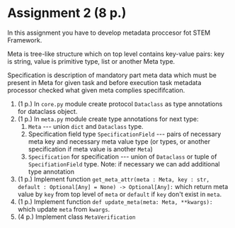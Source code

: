 # Assignment 2 (8 p.)

In this assignment you have to develop metadata proccesor fot STEM Framework.

Meta is tree-like structure which on top level contains key-value pairs: key is string, value is primitive type, list or another Meta type.

Specification is description of mandatory part meta data which must be present in Meta for given task and before execution task metadata processor checked what given meta complies specififcation.

1. (1 p.) In `core.py` module create protocol `Dataclass` as type annotations for dataclass object.
2. (1 p.) In `meta.py` module create type annotations for next type:
   1. `Meta` --- union `dict` and `Dataclass` type.
   2. Specification field type `SpecificationField` --- pairs of necessary meta key and necessary meta value type (or types, or another specification if meta value is another `Meta`)
   3. `Specification` for specification --- union of `Dataclass` or tuple of `SpecifiationField` type.
   Note: if necessary we can add additional type annotation 
3. (1 p.) Implement function `get_meta_attr(meta : Meta, key : str, default : Optional[Any] = None) -> Optional[Any]:` which return meta value by `key` from top level of `meta` or `default` if `key` don't exist in `meta`.
4. (1 p.) Implement function `def update_meta(meta: Meta, **kwargs):` which update `meta` from `kwargs`.
5. (4 p.) Implement class `MetaVerification`
